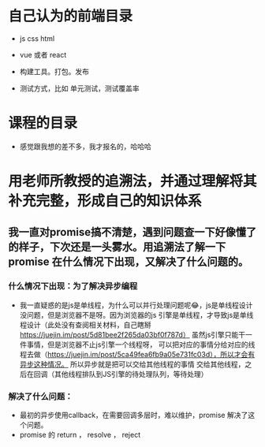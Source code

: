 
# 自己认为的前端目录

* js css html

* vue 或者 react

* 构建工具。打包。发布

* 测试方式，比如 单元测试，测试覆盖率

# 课程的目录

* 感觉跟我想的差不多，我才报名的，哈哈哈

# 用老师所教授的追溯法，并通过理解将其补充完整，形成自己的知识体系

## 我一直对promise搞不清楚，遇到问题查一下好像懂了的样子，下次还是一头雾水。用追溯法了解一下 promise 在什么情况下出现，又解决了什么问题的。

###  什么情况下出现：为了解决异步编程
*  我一直疑惑的是js是单线程，为什么可以并行处理问题呢😂，js是单线程设计没问题，但是浏览器不是呀。因为浏览器的js
引擎是单线程，才导致js是单线程设计（此处没有查阅相关材料，自己瞎掰 https://juejin.im/post/5d81bee2f265da03bf0f787d）
虽然js引擎只能干一件事情，但是浏览器不止js引擎一个线程呀，
可以把对应的事情分给对应的线程去做（https://juejin.im/post/5ca49fea6fb9a05e731fc03d），所以才会有异步这种情况。
所以异步就是把可以交给其他线程的事情 交给其他线程，之后在回调（其他线程排队到JS引擎的待处理队列，等待处理）

###  解决了什么问题：
* 最初的异步使用callback，在需要回调多层时，难以维护，promise 解决了这个问题。
* promise 的 return ， resolve ， reject
 



